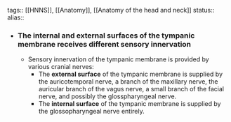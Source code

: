 tags:: [[HNNS]], [[Anatomy]], [[Anatomy of the head and neck]] 
status::
alias::

- ### The internal and external surfaces of the tympanic membrane receives different sensory innervation
	- Sensory innervation of the tympanic membrane is provided by various cranial nerves:
		- The **external surface** of the tympanic membrane is supplied by the auricotemporal nerve, a branch of the maxillary nerve, the auricular branch of the vagus nerve, a small branch of the facial nerve, and possibly the glosspharyngeal nerve.
		- The **internal surface** of the tympanic membrane is supplied by the glossopharyngeal nerve entirely.